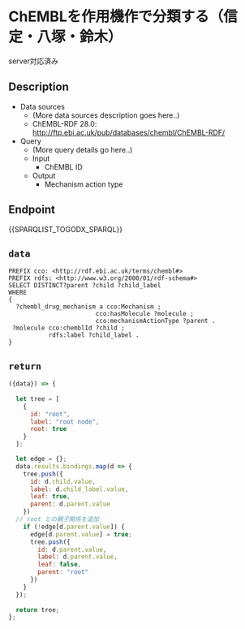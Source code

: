 # ChEMBLを作用機作で分類する（信定・八塚・鈴木） 
server対応済み

## Description

- Data sources
    - (More data sources description goes here..)
    - ChEMBL-RDF 28.0: http://ftp.ebi.ac.uk/pub/databases/chembl/ChEMBL-RDF/
- Query
    - (More query details go here..)
    -  Input
        - ChEMBL ID
    - Output
        - Mechanism action type

## Endpoint

{{SPARQLIST_TOGODX_SPARQL}}

## `data`

```sparql
PREFIX cco: <http://rdf.ebi.ac.uk/terms/chembl#>
PREFIX rdfs: <http://www.w3.org/2000/01/rdf-schema#>
SELECT DISTINCT?parent ?child ?child_label  
WHERE 
{
  ?chembl_drug_mechanism a cco:Mechanism ;
                        cco:hasMolecule ?molecule ;
                        cco:mechanismActionType ?parent .
 ?molecule cco:chemblId ?child ;
           rdfs:label ?child_label .
}

```

## `return`

```javascript
({data}) => {
  
  let tree = [
    {
      id: "root",
      label: "root node",
      root: true
    }
  ];

  let edge = {};
  data.results.bindings.map(d => {
    tree.push({
      id: d.child.value,
      label: d.child_label.value,
      leaf: true,
      parent: d.parent.value
    })
  // root との親子関係を追加
    if (!edge[d.parent.value]) {
      edge[d.parent.value] = true;
      tree.push({   
        id: d.parent.value,
        label: d.parent.value,
        leaf: false,
        parent: "root"
      })
    }
  });
  
  return tree;
};
```

